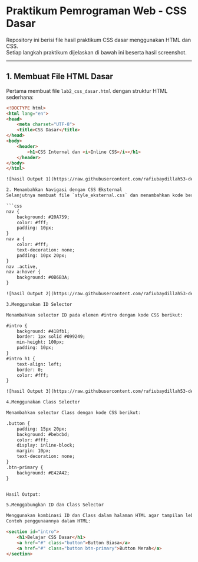 # Praktikum Pemrograman Web - CSS Dasar

Repository ini berisi file hasil praktikum CSS dasar menggunakan HTML dan CSS.  
Setiap langkah praktikum dijelaskan di bawah ini beserta hasil screenshot.

---

## 1. Membuat File HTML Dasar
Pertama membuat file `lab2_css_dasar.html` dengan struktur HTML sederhana:

```html
<!DOCTYPE html>
<html lang="en">
<head>
    <meta charset="UTF-8">
    <title>CSS Dasar</title>
</head>
<body>
    <header>
        <h1>CSS Internal dan <i>Inline CSS</i></h1>
    </header>
</body>
</html>

![hasil Output 1](https://raw.githubusercontent.com/rafiubaydillah53-design/Lab2web/5b679b0b247fa603725d94a7a17df86030f895db/hasil%20output%201.png)

2. Menambahkan Navigasi dengan CSS Eksternal
Selanjutnya membuat file `style_eksternal.css` dan menambahkan kode berikut:

```css
nav {
    background: #20A759;
    color: #fff;
    padding: 10px;
}
nav a {
    color: #fff;
    text-decoration: none;
    padding: 10px 20px;
}
nav .active,
nav a:hover {
    background: #0B6B3A;
}

![hasil Output 2](https://raw.githubusercontent.com/rafiubaydillah53-design/Lab2web/5b679b0b247fa603725d94a7a17df86030f895db/hasil%20output%201.png)

3.Menggunakan ID Selector

Menambahkan selector ID pada elemen #intro dengan kode CSS berikut:

#intro {
    background: #418fb1;
    border: 1px solid #099249;
    min-height: 100px;
    padding: 10px;
}
#intro h1 {
    text-align: left;
    border: 0;
    color: #fff;
}

![hasil Output 3](https://raw.githubusercontent.com/rafiubaydillah53-design/Lab2web/5b679b0b247fa603725d94a7a17df86030f895db/hasil%20output%201.png)

4.Menggunakan Class Selector

Menambahkan selector Class dengan kode CSS berikut:

.button {
    padding: 15px 20px;
    background: #bebcbd;
    color: #fff;
    display: inline-block;
    margin: 10px;
    text-decoration: none;
}
.btn-primary {
    background: #E42A42;
}


Hasil Output:

5.Menggabungkan ID dan Class Selector

Menggunakan kombinasi ID dan Class dalam halaman HTML agar tampilan lebih menarik.
Contoh penggunaannya dalam HTML:

<section id="intro">
    <h1>Belajar CSS Dasar</h1>
    <a href="#" class="button">Button Biasa</a>
    <a href="#" class="button btn-primary">Button Merah</a>
</section>





